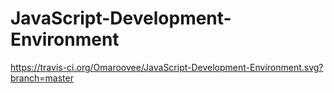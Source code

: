 # JavaScript-Development-Environment

https://travis-ci.org/Omaroovee/JavaScript-Development-Environment.svg?branch=master
